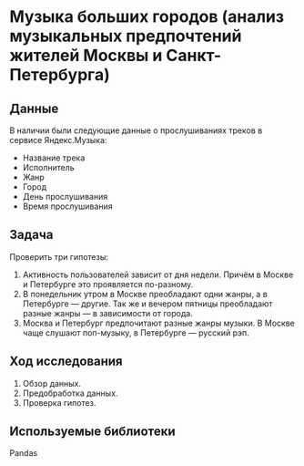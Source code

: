 # Музыка больших городов (анализ музыкальных предпочтений жителей Москвы и Санкт-Петербурга)
## Данные
В наличии были следующие данные о прослушиваниях треков в сервисе Яндекс.Музыка:

- Название трека
- Исполнитель
- Жанр
- Город
- День прослушивания
- Время прослушивания
## Задача
Проверить три гипотезы:
1. Активность пользователей зависит от дня недели. Причём в Москве и Петербурге это проявляется по-разному.
2. В понедельник утром в Москве преобладают одни жанры, а в Петербурге — другие. Так же и вечером пятницы преобладают разные жанры — в зависимости от города. 
3. Москва и Петербург предпочитают разные жанры музыки. В Москве чаще слушают поп-музыку, в Петербурге — русский рэп.

## Ход исследования
 1. Обзор данных.
 2. Предобработка данных.
 3. Проверка гипотез.

## Используемые библиотеки 
Pandas
